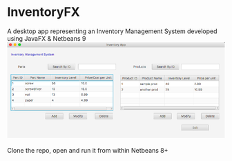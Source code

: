 # InventoryFX
A desktop app representing an Inventory Management System developed using JavaFX & Netbeans 9
![alt text](https://github.com/desiby/InventoryFX/blob/master/Screen%20Shot%202018-08-24%20at%2011.59.40%20PM.png)
<br/>
<br/>
Clone the repo, open and run it from within Netbeans 8+
